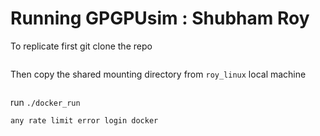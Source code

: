 # Running GPGPUsim : Shubham Roy
To replicate first git clone the repo
```
```
Then copy the shared mounting directory from `roy_linux` local machine 
```
```
run `./docker_run`
```Note
any rate limit error login docker
```
